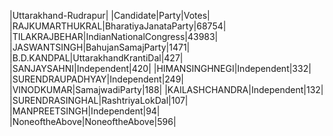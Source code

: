  
|Uttarakhand-Rudrapur|
|Candidate|Party|Votes|
|RAJKUMARTHUKRAL|BharatiyaJanataParty|68754|
|TILAKRAJBEHAR|IndianNationalCongress|43983|
|JASWANTSINGH|BahujanSamajParty|1471|
|B.D.KANDPAL|UttarakhandKrantiDal|427|
|SANJAYSAHNI|Independent|420|
|HIMANSINGHNEGI|Independent|332|
|SURENDRAUPADHYAY|Independent|249|
|VINODKUMAR|SamajwadiParty|188|
|KAILASHCHANDRA|Independent|132|
|SURENDRASINGHAL|RashtriyaLokDal|107|
|MANPREETSINGH|Independent|94|
|NoneoftheAbove|NoneoftheAbove|596|
